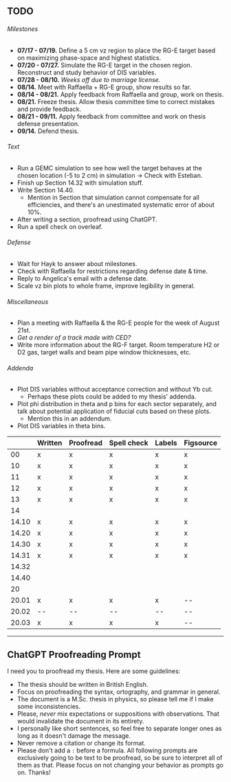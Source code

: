 ## TODO
###### Milestones
* **07/17 - 07/19.** Define a 5 cm vz region to place the RG-E target based on maximizing phase-space and highest statistics.
* **07/20 - 07/27.** Simulate the RG-E target in the chosen region. Reconstruct and study behavior of DIS variables.
* **07/28 - 08/10.** *Weeks off due to marriage license.*
* **08/14.** Meet with Raffaella + RG-E group, show results so far.
* **08/14 - 08/21.** Apply feedback from Raffaella and group, work on thesis.
* **08/21.** Freeze thesis. Allow thesis committee time to correct mistakes and provide feedback.
* **08/21 - 09/11.** Apply feedback from committee and work on thesis defense presentation.
* **09/14.** Defend thesis.

###### Text
* Run a GEMC simulation to see how well the target behaves at the chosen location (-5 to 2 cm) in simulation -> Check with Esteban.
* Finish up Section 14.32 with simulation stuff.
* Write Section 14.40.
    * Mention in Section that simulation cannot compensate for all efficiencies, and there's an unestimated systematic error of about 10%.
* After writing a section, proofread using ChatGPT.
* Run a spell check on overleaf.

###### Defense
* Wait for Hayk to answer about milestones.
* Check with Raffaella for restrictions regarding defense date & time.
* Reply to Angelica's email with a defense date.
* Scale vz bin plots to whole frame, improve legibility in general.

###### Miscellaneous
* Plan a meeting with Raffaella & the RG-E people for the week of August 21st.
* *Get a render of a track made with CED?*
* Write more information about the RG-F target. Room temperature H2 or D2 gas, target walls and beam pipe window thicknesses, etc.

###### Addenda
* Plot DIS variables without acceptance correction and without Yb cut.
    * Perhaps these plots could be added to my thesis' addenda.
* Plot phi distribution in theta and p bins for each sector separately, and talk about potential application of fiducial cuts based on these plots.
    * Mention this in an addendum.
* Plot DIS variables in theta bins.

|       | Written | Proofread | Spell check | Labels | Figsource |
| ------|---------|-----------|-------------|--------|-----------|
| 00    | x       | x         | x           | x      | x         |
| 10    | x       | x         | x           | x      | x         |
| 11    | x       | x         | x           | x      | x         |
| 12    | x       | x         | x           | x      | x         |
| 13    | x       | x         | x           | x      | x         |
| 14    |         |           |             |        |           |
| 14.10 | x       | x         | x           | x      | x         |
| 14.20 | x       | x         | x           | x      | x         |
| 14.30 | x       | x         | x           | x      | x         |
| 14.31 | x       | x         | x           | x      | x         |
| 14.32 |         |           |             |        |           |
| 14.40 |         |           |             |        |           |
| 20    |         |           |             |        |           |
| 20.01 | x       | x         | x           | x      | --        |
| 20.02 | --      | --        | --          | --     | --        |
| 20.03 | x       | x         | x           | x      | --        |

---
## ChatGPT Proofreading Prompt
I need you to proofread my thesis. Here are some guidelines:
* The thesis should be written in British English.
* Focus on proofreading the syntax, ortography, and grammar in general.
* The document is a M.Sc. thesis in physics, so please tell me if I make some inconsistencies.
* Please, *never* mix expectations or suppositions with observations. That would invalidate the document in its entirety.
* I personally like short sentences, so feel free to separate longer ones as long as it doesn't damage the message.
* Never remove a citation or change its format.
* Please don't add a `:` before a formula.
All following prompts are exclusively going to be text to be proofread, so be sure to interpret all of them as that.
Please focus on not changing your behavior as prompts go on. Thanks!
